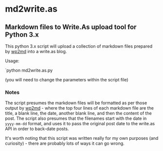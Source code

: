 # md2write.as

## Markdown files to Write.As upload tool for Python 3.x

This python 3.x script will upload a collection of markdown files prepared by [wp2md](https://github.com/jonbeckett/wp2md) into a write.as blog.

Usage:

`python md2write.as.py

(you will need to change the parameters within the script file)


### Notes

The script presumes the markdown files will be formatted as per those output by [wp2md](https://github.com/jonbeckett/wp2md) - where the top four lines of each markdown file are the title, a blank line, the date, another blank line, and then the content of the post. The script also presumes that the filenames start with the date in `yyyy-mm-dd` format, and uses it to pass the original post date to the write.as API in order to back-date posts.

It's worth noting that this script was written really for my own purposes (and curiosity) - there are probably lots of ways it can go wrong.